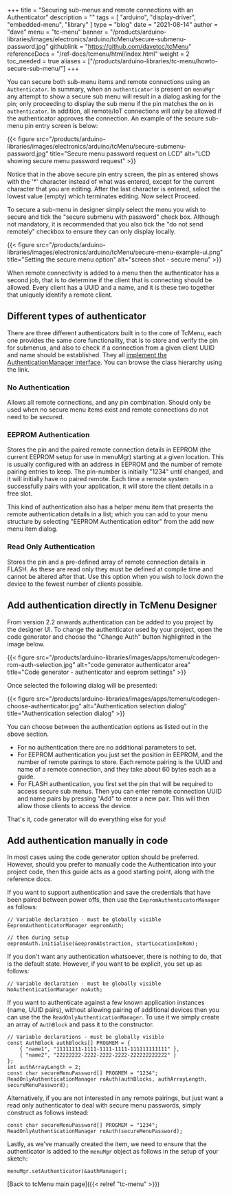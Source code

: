 +++
title = "Securing sub-menus and remote connections with an Authenticator"
description = ""
tags = [ "arduino", "display-driver", "embedded-menu", "library" ]
type = "blog"
date = "2021-08-14"
author =  "dave"
menu = "tc-menu"
banner = "/products/arduino-libraries/images/electronics/arduino/tcMenu/secure-submenu-password.jpg"
githublink = "https://github.com/davetcc/tcMenu"
referenceDocs = "/ref-docs/tcmenu/html/index.html"
weight = 2
toc_needed = true
aliases = ["/products/arduino-libraries/tc-menu/howto-secure-sub-menu/"]
+++

You can secure both sub-menu items and remote connections using an `Authenticator`. In summary, when an `authenticator` is present on `menuMgr` any attempt to show a secure sub menu will result in a dialog asking for the pin; only proceeding to display the sub menu if the pin matches the on in `authenticator`. In addition, all remote/IoT connections will only be allowed if the authenticator approves the connection. An example of the secure sub-menu pin entry screen is below:   

{{< figure src="/products/arduino-libraries/images/electronics/arduino/tcMenu/secure-submenu-password.jpg" title="Secure menu password request on LCD" alt="LCD showing secure menu password request" >}}

Notice that in the above secure pin entry screen, the pin as entered shows with the '*' character instead of what was entered, except for the current character that you are editing. After the last character is entered, select the lowest value (empty) which terminates editing. Now select Proceed.

To secure a sub-menu in designer simply select the menu you wish to secure and tick the "secure submenu with password" check box. Although not mandatory, it is recommended that you also tick the "do not send remotely" checkbox to ensure they can only display locally.

{{< figure src="/products/arduino-libraries/images/electronics/arduino/tcMenu/secure-menu-example-ui.png" title="Setting the secure menu option" alt="screen shot - secure menu" >}}

When remote connectivity is added to a menu then the authenticator has a second job, that is to determine if the client that is connecting should be allowed. Every client has a UUID and a name, and it is these two together that uniquely identify a remote client.

## Different types of authenticator

There are three different authenticators built in to the core of TcMenu, each one provides the same core functionality, that is to store and verify the pin for submenus, and also to check if a connection from a given client UUID and name should be established. They all [implement the AuthenticationManager interface](https://www.thecoderscorner.com/ref-docs/tcmenu/html/class_authentication_manager.html). You can browse the class hierarchy using the link.

### No Authentication 

Allows all remote connections, and any pin combination. Should only be used when no secure menu items exist and remote connections do not need to be secured.

### EEPROM Authentication

Stores the pin and the paired remote connection details in EEPROM (the current EEPROM setup for use in menuMgr) starting at a given location. This is usually configured with an address in EEPROM and the number of remote pairing entries to keep. The pin-number is initially "1234" until changed, and it will initially have no paired remote. Each time a remote system successfully pairs with your application, it will store the client details in a free slot.

This kind of authentication also has a helper menu item that presents the remote authentication details in a list; which you can add to your menu structure by selecting "EEPROM Authentication editor" from the add new menu item dialog. 

### Read Only Authentication

Stores the pin and a pre-defined array of remote connection details in FLASH. As these are read only they must be defined at compile time and cannot be altered after that. Use this option when you wish to lock down the device to the fewest number of clients possible.  

## Add authentication directly in TcMenu Designer

From version 2.2 onwards authentication can be added to you project by the designer UI. To change the authenticator used by your project, open the code generator and choose the "Change Auth" button highlighted in the image below.

{{< figure src="/products/arduino-libraries/images/apps/tcmenu/codegen-rom-auth-selection.jpg" alt="code generator authenticator area" title="Code generator - authenticator and eeprom settings" >}}

Once selected the following dialog will be presented:

{{< figure src="/products/arduino-libraries/images/apps/tcmenu/codegen-choose-authenticator.jpg" alt="Authentication selection dialog" title="Authentication selection dialog" >}}

You can choose between the authentication options as listed out in the above section.

* For no authentication there are no additional parameters to set.
* For EEPROM authentication you just set the position in EEPROM, and the number of remote pairings to store. Each remote pairing is the UUID and name of a remote connection, and they take about 60 bytes each as a guide.
* For FLASH authentication, you first set the pin that will be required to access secure sub menus. Then you can enter remote connection UUID and name pairs by pressing "Add" to enter a new pair. This will then allow those clients to access the device.

That's it, code generator will do everything else for you!

## Add authentication manually in code

In most cases using the code generator option should be preferred. However, should you prefer to manually code the Authentication into your project code, then this guide acts as a good starting point, along with the reference docs.

If you want to support authentication and save the credentials that have been paired between power offs, then use the `EepromAuthenticatorManager` as follows:

    // Variable declaration - must be globally visible
    EepromAuthenticatorManager eepromAuth;
    
    // then during setup
    eepromAuth.initialise(&eepromAbstraction, startLocationInRom);

If you don't want any authentication whatsoever, there is nothing to do, that is the default state. However, if you want to be explicit, you set up as follows:

    // Variable declaration - must be globally visible
    NoAuthenticationManager noAuth;

If you want to authenticate against a few known application instances (name, UUID pairs), without allowing pairing of additional devices then you can use the the `ReadOnlyAuthenticationManager`. To use it we simply create an array of `AuthBlock` and pass it to the constructor.

    // Variable declarations - must be globally visible
    const AuthBlock authBlocks[] PROGMEM = {
        { "name1", "11111111-1111-1111-1111-111111111111" }, 
        { "name2", "22222222-2222-2222-2222-222222222222" }
    };
    int authArrayLength = 2;
    const char secureMenuPassword[] PROGMEM = "1234";
    ReadOnlyAuthenticationManager roAuth(authBlocks, authArrayLength, secureMenuPassword);

Alternatively, if you are not interested in any remote pairings, but just want a read only authenticator to deal with secure menu passwords, simply construct as follows instead:

    const char secureMenuPassword[] PROGMEM = "1234";
    ReadOnlyAuthenticationManager roAuth(secureMenuPassword);

Lastly, as we've manually created the item, we need to ensure that the authenticator is added to the `menuMgr` object as follows in the setup of your sketch:

    menuMgr.setAuthenticator(&authManager);

[Back to tcMenu main page]({{< relref "tc-menu" >}}) 
